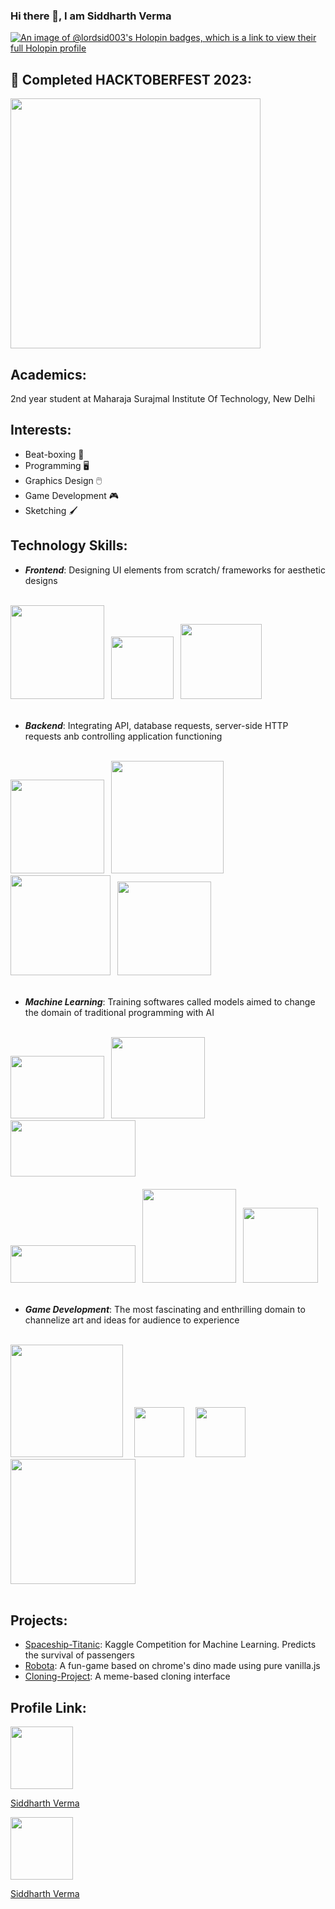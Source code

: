 ### Hi there 👋, I am Siddharth Verma

[![An image of @lordsid003's Holopin badges, which is a link to view their full Holopin profile](https://holopin.me/lordsid003)](https://holopin.io/@lordsid003)

## 🚩 Completed HACKTOBERFEST 2023:
<img src="https://github.com/lordsid003/lordsid003/assets/119743101/2b5081bb-48f8-4c50-9cbd-06166faed805" width="400" style="text-align: center;">
<br>

## Academics:
2nd year student at Maharaja Surajmal Institute Of Technology, New Delhi

## Interests:
- Beat-boxing 🎼
- Programming 🖥️
- Graphics Design 🖱️
- Game Development 🎮
- Sketching 🖌️

## Technology Skills:
- <b><i>Frontend</i></b>: Designing UI elements from scratch/ frameworks for aesthetic designs
<br>
<div>
  <span>
    <img src="https://github.com/lordsid003/lordsid003/assets/119743101/4ab6ddb1-6a32-45e5-ac70-d6a97555ad49?raw=true" width="150">&ensp;
    <img src="https://www.computerhope.com/jargon/j/javascript.png?raw=true" width="100">&ensp;
    <img src="https://github.com/lordsid003/lordsid003/assets/119743101/8eab5969-e043-42c0-b5a7-b1649e3b8957" width="130" height="120">
  </span>
</div>
<br>

- <b><i>Backend</i></b>: Integrating API, database requests, server-side HTTP requests anb controlling application functioning
<br>
<div>
  <span>
    <img src="https://buttercms.com/static/images/tech_banners/Flask.716baf905d79.png?raw=true" width="150">&ensp;
    <img src="https://github.com/lordsid003/lordsid003/assets/119743101/5266e964-7950-4885-aea6-8125b63c7982" width="180">&ensp;
    <img src="https://github.com/lordsid003/lordsid003/assets/119743101/7f08ba17-f53b-4dd3-8da1-13964b0312a2?raw=true" width="160">&ensp;
    <img src="https://github.com/lordsid003/lordsid003/assets/119743101/7b3ddf49-ef5f-4ca5-8c4a-ccb8bb824584?raw=true" width="150">

  </span>
</div>
<br>

- <b><i>Machine Learning</i></b>: Training softwares called models aimed to change the domain of traditional programming with AI
<br>
<div>
  <span>
    <img src="https://cdn-images-1.medium.com/max/1200/1*eFRgat2Iy6wZpi_DEItKgA.png?raw=true" width="150" height="100">&ensp;
    <img src="https://escape2020.github.io/school2022/img/numpy.png?raw=true" width="150" height="130">&ensp;
    <img src="https://hutsons-hacks.info/wp-content/uploads/2020/09/1200px-Pandas_logo.svg_-1-1024x414.png?raw=true" width="200" height="90">&ensp;
  </span>
</div>
<br>
<div>
  <span>
     <img src="https://neuraspike.com/wp-content/uploads/2020/12/matplotlib-logo.png?raw=true" width="200" height="60">&ensp;
     <img src="https://github.com/lordsid003/lordsid003/assets/119743101/85b4496b-86b0-40d8-bfe1-ea3ab5c5f71c?raw=true" width="150">&ensp;
     <img src="https://www.programsbuzz.com/sites/default/files/logo/seaborn-logo.png?raw=true" width="120" height="120">&ensp;
  </span>
</div>
<br>

- <b><i>Game Development</i></b>: The most fascinating and enthrilling domain to channelize art and ideas for audience to experience
 <br>
 <div>
   <span>
     <img src="https://th.bing.com/th/id/OIP.-9IMVwK227wl3OV8fUOCewHaEK?rs=1&pid=ImgDetMain?raw=true" width="180">&emsp;
     <img src="https://github.com/lordsid003/lordsid003/assets/119743101/c5548964-c179-401b-8920-4ddb07c16a76" width="80">&emsp;
     <img src="https://github.com/lordsid003/lordsid003/assets/119743101/0198392e-ff0d-415f-b7fe-4bc2043cf1d1?raw=true" width="80">&emsp;
     <img src="https://github.com/lordsid003/lordsid003/assets/119743101/6ae553f4-7fc2-4e27-9eca-f058de81995b?raw=true" width="200">
   </span>

 </div>
 <br>

## Projects:

- [Spaceship-Titanic](https://github.com/lordsid003/Spaceship-Titanic-): Kaggle Competition for Machine Learning. Predicts the survival of passengers
- [Robota](https://github.com/lordsid003/Robota): A fun-game based on chrome's dino made using pure vanilla.js
- [Cloning-Project](https://github.com/lordsid003/cloningProject): A meme-based cloning interface

## Profile Link:

<div>
<img src="https://preview.redd.it/snd2gd8mqwy91.jpg?auto=webp&s=d917687241b4d87fa49654d3db0eff65f64c5f19" width="100">
  
[Siddharth Verma](https://github.com/lordsid003)
</div>
<div>
  <img src="https://github.com/lordsid003/lordsid003/assets/119743101/666fd764-364b-4733-bbd7-a75bc46dc105?raw=true" width="100">

  [Siddharth Verma](https://www.linkedin.com/in/siddharth-verma-53981a256/)
</div>


<!--
**lordsid003/lordsid003** is a ✨ _special_ ✨ repository because its `README.md` (this file) appears on your GitHub profile.

Here are some ideas to get you started:

- 🔭 I’m currently working on ...
- 🌱 I’m currently learning ...
- 👯 I’m looking to collaborate on ...
- 🤔 I’m looking for help with ...
- 💬 Ask me about ...
- 📫 How to reach me: ...
- 😄 Pronouns: ...
- ⚡ Fun fact: ...
-->

